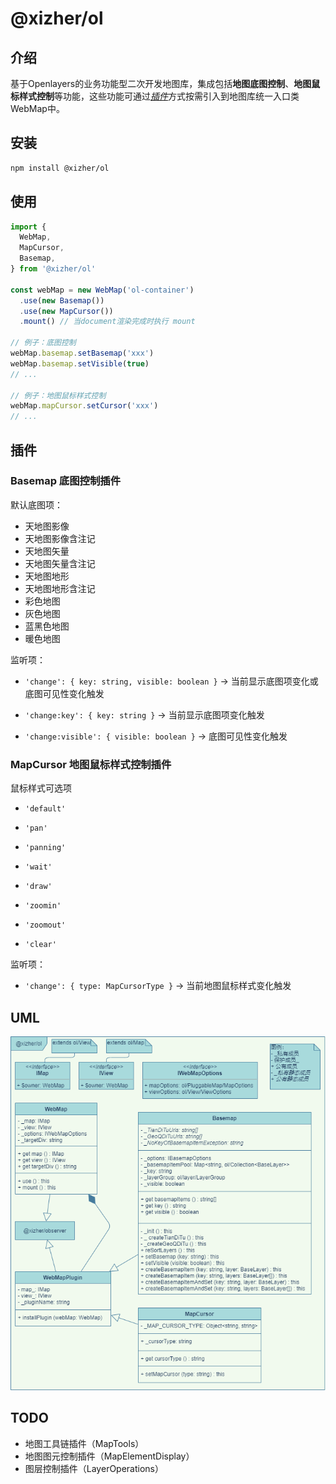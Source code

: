 # @xizher/ol

## 介绍

基于Openlayers的业务功能型二次开发地图库，集成包括**地图底图控制**、**地图鼠标样式控制**等功能，这些功能可通过<u>*插件*</u>方式按需引入到地图库统一入口类WebMap中。

## 安装

```bash
npm install @xizher/ol
```

## 使用

```javascript
import {
  WebMap,
  MapCursor,
  Basemap,
} from '@xizher/ol'

const webMap = new WebMap('ol-container')
  .use(new Basemap())
  .use(new MapCursor())
  .mount() // 当document渲染完成时执行 mount

// 例子：底图控制
webMap.basemap.setBasemap('xxx')
webMap.basemap.setVisible(true)
// ...

// 例子：地图鼠标样式控制
webMap.mapCursor.setCursor('xxx')
// ...
```

## 插件

### Basemap 底图控制插件

默认底图项：

- 天地图影像
- 天地图影像含注记
- 天地图矢量
- 天地图矢量含注记
- 天地图地形
- 天地图地形含注记
- 彩色地图
- 灰色地图
- 蓝黑色地图
- 暖色地图

监听项：

-  `'change': { key: string, visible: boolean }` → 当前显示底图项变化或底图可见性变化触发

-  `'change:key': { key: string }` → 当前显示底图项变化触发

-  `'change:visible': { visible: boolean }` → 底图可见性变化触发

### MapCursor 地图鼠标样式控制插件

鼠标样式可选项

- `'default'`

- `'pan'`

- `'panning'`

- `'wait'`

- `'draw'`

- `'zoomin'`

- `'zoomout'`

- `'clear'`

监听项：

-  `'change': { type: MapCursorType }` → 当前地图鼠标样式变化触发

## UML

![基于业务功能型的地图API二次开发UML](.\基于业务功能型的地图API二次开发UML.png)

## TODO

- 地图工具链插件（MapTools）
- 地图图元控制插件（MapElementDisplay）
- 图层控制插件（LayerOperations）